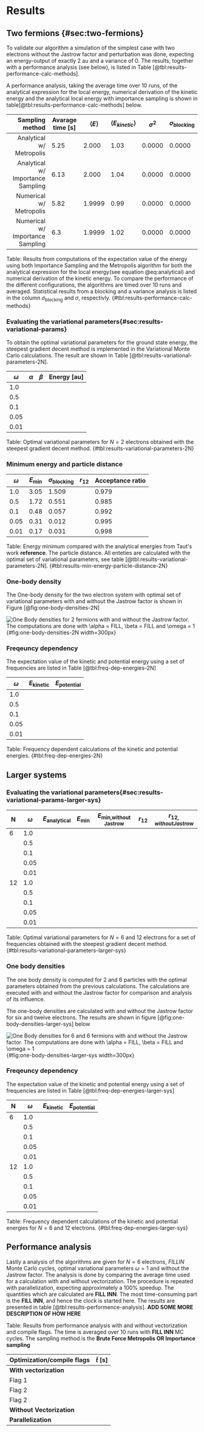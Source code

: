 # Results

## Two fermions {#sec:two-fermions}

To validate our algorithm a simulation of the simplest case with two electrons without the Jastrow factor and perturbation was done, expecting an energy-output of exactly 2 au and a variance of 0. The results, together with a performance analysis (see below), is listed in Table [@tbl:results-performance-calc-methods]. 

A performance analysis, taking the average time over 10 runs, of the analytical expression for the local energy, numerical derivation of the kinetic energy and the analytical local energy with importance sampling is shown in table[@tbl:results-performance-calc-methods] below.


| Sampling method                   | Avarage time [s]|$\langle E \rangle$|$\langle E_{kinetic}\rangle$|$\sigma^2$|$\sigma_{\text{blocking}}$|
| ----:                             | ---             |---                |---                          |---       |---                      |
| Analytical w/ Metropolis          | 5.25            | 2.000             |1.03                         | 0.0000   | 0.0000                  |
| Analytical w/ Importance Sampling | 6.13            | 2.000             |1.04                         | 0.0000   | 0.0000                  |
| Numerical w/ Metropolis           | 5.82            | 1.9999            | 0.99                        | 0.0000   | 0.0000                  |
| Numerical w/ Importance Sampling  | 6.3             | 1.9999            | 1.02                        | 0.0000   | 0.0000                  |

Table: Results from computations of the expectation value of the energy using both Importance Sampling and the Metropolis algorithm for both the analytical expression for the local energy(see equation @eq:analytical) and numerical derivation of the kinetic energy. To compare the performance of the different configurations, the algorithms are timed over 10 runs and averaged. Statistical results from a blocking and a variance analysis is listed in the column $\sigma_\text{blocking}$ and $\sigma$, respectivly. {#tbl:results-performance-calc-methods} 


### Evaluating the variational parameters{#sec:results-variational-params}

To obtain the optimal variational parameters for the ground state energy, the steepest gradient decent method is implemented in the Variational Monte Carlo calculations. The result are shown in Table [@tbl:results-variational-parameters-2N].

| $\omega$ 	| $\alpha$ 	| $\beta$ 	| Energy [au] 	|
|----------	|----------	|---------	|------------	|
| $1.0$    	|          	|         	|            	|
| $0.5$    	|          	|         	|            	|
| $0.1$    	|          	|         	|            	|
| $0.05$   	|          	|         	|            	|
| $0.01$   	|          	|         	|            	|
Table: Optimal variational parameters for $N = 2$ electrons obtained with the steepest gradient decent method. {#tbl:results-variational-parameters-2N}


### Minimum energy and particle distance

| $\omega$ 	| $E_{\text{min}}$ 	| $\sigma_{\text{blocking}}$ 	| $r_{12}$ 	| Acceptance ratio 	|
|----------	|------------------	|----------------------------	|----------	|------------------	|
| $1.0$    	|   3.05           	|   1.509                     	|          	|     0.979        	|
| $0.5$    	|   1.72           	|   0.551                     	|          	|     0.985        	|
| $0.1$    	|   0.48          	|   0.057                     	|          	|     0.992        	|
| $0.05$   	|   0.31           	|   0.012                      	|          	|     0.995        	|
| $0.01$   	|   0.17           	|   0.031                     	|          	|     0.998       	|
Table: Energy minimum compared with the analytical energies from Taut's work **reference**. The particle distance. All enteties are calculated with the optimal set of variational parameters, see table [@tbl:results-variational-parameters-2N]. {#tbl:results-min-energy-particle-distance-2N}


### One-body density

The One-body density for the two electron system with optimal set of variational parameters with and without the Jastrow factor is shown in Figure [@fig:one-body-densities-2N]

![One Body densities for 2 fermions with and without the Jastrow factor. The computations are done with $\alpha = FILL$, $\beta = FILL$ and $\omega = 1$](onebodydens-2N.png){#fig:one-body-densities-2N width=300px}

### Freqeuncy dependency

The expectation value of the kinetic and potential energy using a set of frequencies are listed in Table [@tbl:freq-dep-energies-2N]

| $\omega$ 	| $E_{\text{kinetic}}$ 	| $E_{\text{potential}}$ 	|
|----------	|----------------------	|------------------------	|
| $1.0$    	|                      	|                        	|
| $0.5$    	|                      	|                        	|
| $0.1$    	|                      	|                        	|
| $0.05$   	|                      	|                        	|
| $0.01$   	|                      	|                        	|

Table: Frequency dependent calculations of the kinetic and potential energies. {#tbl:freq-dep-energies-2N}

## Larger systems

### Evaluating the variational parameters{#sec:results-variational-params-larger-sys}

| N  	| $\omega$ 	| $E_{\text{analytical}}$ 	| $E_{\text{min}}$ 	| $E_{\text{min,without Jastrow}}$ 	| $r_{12}$ 	| $r_{12, without Jastrow}$ 	|
|----	|----------	|-------------------------	|------------------	|----------------------------------	|----------	|----------------------------	|
| 6  	| $1.0$    	|                         	|                  	|                                  	|          	|                            	|
|    	| $0.5$    	|                         	|                  	|                                  	|          	|                            	|
|    	| $0.1$    	|                         	|                  	|                                  	|          	|                            	|
|    	| $0.05$   	|                         	|                  	|                                  	|          	|                            	|
|    	| $0.01$   	|                         	|                  	|                                  	|          	|                            	|
| 12 	| $1.0$    	|                         	|                  	|                                  	|          	|                            	|
|    	| $0.5$    	|                         	|                  	|                                  	|          	|                            	|
|    	| $0.1$    	|                         	|                  	|                                  	|          	|                            	|
|    	| $0.05$   	|                         	|                  	|                                  	|          	|                            	|
|    	| $0.01$   	|                         	|                  	|                                  	|          	|                            	|

Table: Optimal variational parameters for $N = 6 \text{ and } 12$ electrons for a set of frequencies obtained with the steepest gradient decent method. {#tbl:results-variational-parameters-larger-sys}


### One body densities

The one body density is computed for 2 and 6 particles with the optimal parameters obtained from the previous calculations. The calculations are executed with and without the Jastrow factor for comparison and analysis of its influence. 

The one-body densities are calculated with and without the Jastrow factor for six and twelve electrons. The results are shown in figure [@fig:one-body-densities-larger-sys] below

![One Body densities for 6 and 6 fermions with and without the Jastrow factor. The computations are done with $\alpha = FILL$, $\beta = FILL$ and $\omega = 1$](FILENAME.png){#fig:one-body-densities-larger-sys width=300px}


### Freqeuncy dependency

The expectation value of the kinetic and potential energy using a set of frequencies are listed in Table [@tbl:freq-dep-energies-larger-sys]

| N  	| $\omega$ 	| $E_{\text{kinetic}}$ 	| $E_{\text{potential}}$ 	|
|----	|----------	|----------------------	|------------------------	|
| 6  	| $1.0$    	|                      	|                        	|
|    	| $0.5$    	|                      	|                        	|
|    	| $0.1$    	|                      	|                        	|
|    	| $0.05$   	|                      	|                        	|
|    	| $0.01$   	|                      	|                        	|
| 12 	| $1.0$    	|                      	|                        	|
|    	| $0.5$    	|                      	|                        	|
|    	| $0.1$    	|                      	|                        	|
|    	| $0.05$   	|                      	|                        	|
|    	| $0.01$   	|                      	|                        	|

Table: Frequency dependent calculations of the kinetic and potential energies for $N = 6 \text{ and } 12$ electrons. {#tbl:freq-dep-energies-larger-sys}

## Performance analysis

Lastly a analysis of the algorithms are given for $N = 6$ electrons, $FILL IN$ Monte Carlo cycles, optimal variational parameters $\omega = 1$ and without the Jastrow factor. The analysis is done by comparing the average time used for a calculation with and without vectorization. The procedure is repeated with parallelization, expecting approximately a 100% speedup.  The quantities which are calculated are **FILL INN**. The most time-consuming part is the **FILL INN**, and hence the clock is started here. The results are presented in table [@tbl:results-performence-analysis]. **ADD SOME MORE DESCRIPTION OF HOW HERE**

Table: Results from performance analysis with and without vectorization and compile flags. The time is averaged over 10 runs with **FILL INN** MC cycles. The sampling method is the **Brute Force Metropolis OR Importance sampling**

| Optimization/compile flags 	| $\bar{t}$ [s] |
|---                        	|---            |
| **With vectorization**        |               |
| Flag 1                        |               |
| Flag 2                        |               |
| Flag 2                        |               |
| **Without Vectorization**  	|               |
| **Parallelization**           |               | {#tbl:results-performence-analysis}





<!-- Necessary to write something about which computers/specs the analysis is done at?? -->
